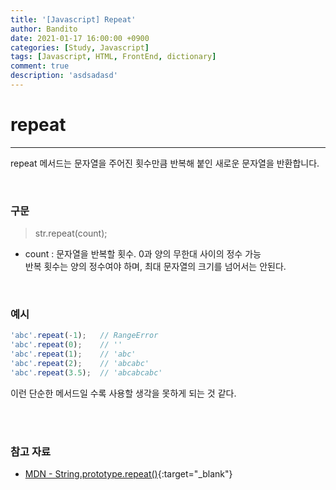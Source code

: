 ```yaml
---
title: '[Javascript] Repeat'
author: Bandito
date: 2021-01-17 16:00:00 +0900
categories: [Study, Javascript]
tags: [Javascript, HTML, FrontEnd, dictionary]
comment: true
description: 'asdsadasd'
---
```


# repeat
***

repeat 메서드는 문자열을 주어진 횟수만큼 반복해 붙인 새로운 문자열을 반환합니다.


<br/>

### 구문 
> str.repeat(count);

+ count : 문자열을 반복할 횟수. 0과 양의 무한대 사이의 정수 가능    
반복 횟수는 양의 정수여야 하며, 최대 문자열의 크기를 넘어서는 안된다.

<br/>

### 예시 

```javascript
'abc'.repeat(-1);   // RangeError
'abc'.repeat(0);    // ''
'abc'.repeat(1);    // 'abc'
'abc'.repeat(2);    // 'abcabc'
'abc'.repeat(3.5);  // 'abcabcabc'
```

이런 단순한 메서드일 수록 사용할 생각을 못하게 되는 것 같다.




<br/><br/>

### 참고 자료
+ [MDN - String.prototype.repeat()](https://developer.mozilla.org/ko/docs/Web/JavaScript/Reference/Global_Objects/String/repeat){:target="_blank"}